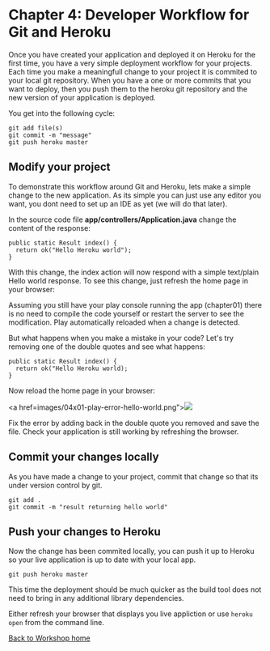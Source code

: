 <link href="index.css" rel="stylesheet" type="text/css">

# <a id="top">Chapter 4: Developer Workflow for Git and Heroku</a>

  Once you have created your application and deployed it on Heroku for the first time, you have a very simple deployment workflow for your projects.  Each time you make a meaningfull change to your project it is commited to your local  git repository.  When you have a one or more commits that you want to deploy, then you push them to the heroku git repository and the new version of your application is deployed.
  
  You get into the following cycle:
  
    git add file(s)
    git commit -m "message"
    git push heroku master 


## Modify your project

  To demonstrate this workflow around Git and Heroku, lets make a simple change to the new application.  As its simple you can just use any editor you want, you dont need to set up an IDE as yet (we will do that later).

  In the source code file **app/controllers/Application.java** change the content of the response:

    public static Result index() {
      return ok("Hello Heroku world");
    }

  With this change, the index action will now respond with a simple text/plain Hello world response. To see this change, just refresh the home page in your browser:

  Assuming you still have your play console running the app (chapter01) there is no need to compile the code yourself or restart the server to see the modification.  Play automatically reloaded when a change is detected. 
  
  But what happens when you make a mistake in your code? Let's try removing one of the double quotes and see what happens:

    public static Result index() {
      return ok("Hello Heroku world);
    }

Now reload the home page in your browser:

<a href=images/04x01-play-error-hello-world.png"><img src="images/04x01-play-error-hello-world.png"></a>

  Fix the error by adding back in the double quote you removed and save the file.  Check your application is still working by refreshing the browser.


## Commit your changes locally

  As you have made a change to your project, commit that change so that its under version control by git.  

    git add .
    git commit -m "result returning hello world"


## Push your changes to Heroku

  Now the change has been commited locally, you can push it up to Heroku so your live application is up to date with your local app.
  
    git push heroku master

  This time the deployment should be much quicker as the build tool does not need to bring in any additional library dependencies.
  
  Either refresh your browser that displays you live appliction or use `heroku open` from the command line.


[Back to Workshop home](index.html)

